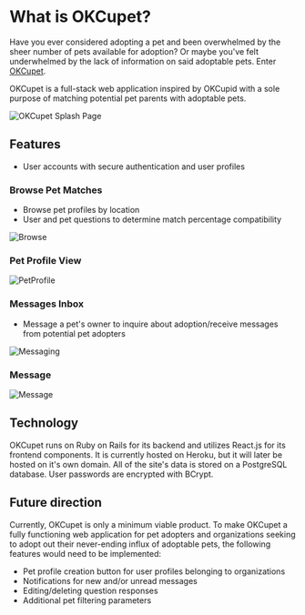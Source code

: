 # What is OKCupet?

Have you ever considered adopting a pet and been overwhelmed by the sheer number of pets available for adoption? Or maybe you've felt underwhelmed by the lack of information on said adoptable pets. Enter [OKCupet](https://okcupet.herokuapp.com/#/).

OKCupet is a full-stack web application inspired by OKCupid with a sole purpose of matching potential pet parents with adoptable pets.

![OKCupet Splash Page][splashpage]

## Features
- User accounts with secure authentication and user profiles

### Browse Pet Matches
- Browse pet profiles by location
- User and pet questions to determine match percentage compatibility

![Browse][browse]

### Pet Profile View
![PetProfile][petprofile]

### Messages Inbox
- Message a pet's owner to inquire about adoption/receive messages from potential pet adopters

![Messaging][messaging]

### Message
![Message][message]


## Technology

OKCupet runs on Ruby on Rails for its backend and utilizes React.js for its frontend components. It is currently hosted on Heroku, but it will later be hosted on it's own domain. All of the site's data is stored on a PostgreSQL database. User passwords are encrypted with BCrypt.


## Future direction

Currently, OKCupet is only a minimum viable product. To make OKCupet a fully functioning web application for pet adopters and organizations seeking to adopt out their never-ending influx of adoptable pets, the following features would need to be implemented:
- Pet profile creation button for user profiles belonging to organizations
- Notifications for new and/or unread messages
- Editing/deleting question responses
- Additional pet filtering parameters

[splashpage]: https://github.com/julielin0812/okcupet/blob/master/docs/screenshots/splash-page-signup.png?raw=true
[browse]: https://github.com/julielin0812/okcupet/blob/master/docs/screenshots/browse-pets.png?raw=true
[petprofile]: https://github.com/julielin0812/okcupet/blob/master/docs/screenshots/pet-profile.png?raw=true
[userprofile]: https://github.com/julielin0812/okcupet/blob/master/docs/screenshots/user-profile.png?raw=true
[messaging]: https://github.com/julielin0812/okcupet/blob/master/docs/screenshots/messages.png?raw=true
[message]: https://github.com/julielin0812/okcupet/blob/master/docs/screenshots/message.png?raw=true
